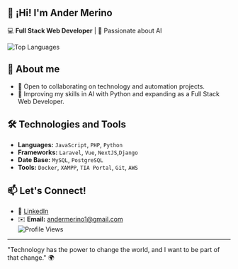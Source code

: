 ## 👋 ¡Hi! I'm Ander Merino

💻 **Full Stack Web Developer** | 🤖 Passionate about AI

![Top Languages](https://github-readme-stats.vercel.app/api/top-langs/?username=anderms1&layout=compact&langs_count=6&theme=solarized-light)

## 🚀 About me 
- 🤝 Open to collaborating on technology and automation projects.
- 🌱 Improving my skills in AI with Python and expanding as a Full Stack Web Developer.  

## 🛠️ Technologies and Tools
- **Languages:** `JavaScript`, `PHP`, `Python`  
- **Frameworks:** `Laravel`, `Vue`, `NextJS`,`Django`  
- **Date Base:** `MySQL`, `PostgreSQL`  
- **Tools:** `Docker`, `XAMPP`, `TIA Portal`, `Git`, `AWS`  

## 📫 Let's Connect!
- 💼 [LinkedIn](https://linkedin.com/in/andermerino)  
- ✉️ **Email:** andermerino1@gmail.com  
![Profile Views](https://komarev.com/ghpvc/?username=AnderMerino&style=flat-square&color=green)
---

"Technology has the power to change the world, and I want to be part of that change." 🌍

